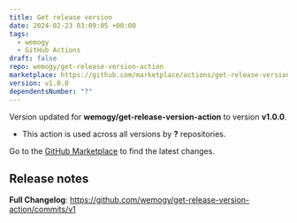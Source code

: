 ```yaml
---
title: Get release version
date: 2024-02-23 03:09:05 +00:00
tags:
  - wemogy
  - GitHub Actions
draft: false
repo: wemogy/get-release-version-action
marketplace: https://github.com/marketplace/actions/get-release-version
version: v1.0.0
dependentsNumber: "?"
---
```



Version updated for **wemogy/get-release-version-action** to version **v1.0.0**.
- This action is used across all versions by **?** repositories.

Go to the [GitHub Marketplace](https://github.com/marketplace/actions/get-release-version) to find the latest changes.

## Release notes

**Full Changelog**: https://github.com/wemogy/get-release-version-action/commits/v1
